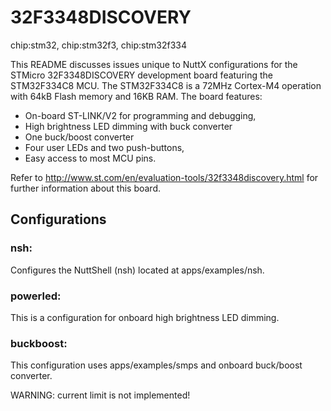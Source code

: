 # 32F3348DISCOVERY

<div class="tags">

chip:stm32, chip:stm32f3, chip:stm32f334

</div>

This README discusses issues unique to NuttX configurations for the
STMicro 32F3348DISCOVERY development board featuring the STM32F334C8
MCU. The STM32F334C8 is a 72MHz Cortex-M4 operation with 64kB Flash
memory and 16KB RAM. The board features:

  - On-board ST-LINK/V2 for programming and debugging,
  - High brightness LED dimming with buck converter
  - One buck/boost converter
  - Four user LEDs and two push-buttons,
  - Easy access to most MCU pins.

Refer to <http://www.st.com/en/evaluation-tools/32f3348discovery.html>
for further information about this board.

## Configurations

### nsh:

Configures the NuttShell (nsh) located at apps/examples/nsh.

### powerled:

This is a configuration for onboard high brightness LED dimming.

### buckboost:

This configuration uses apps/examples/smps and onboard buck/boost
converter.

WARNING: current limit is not implemented\!
